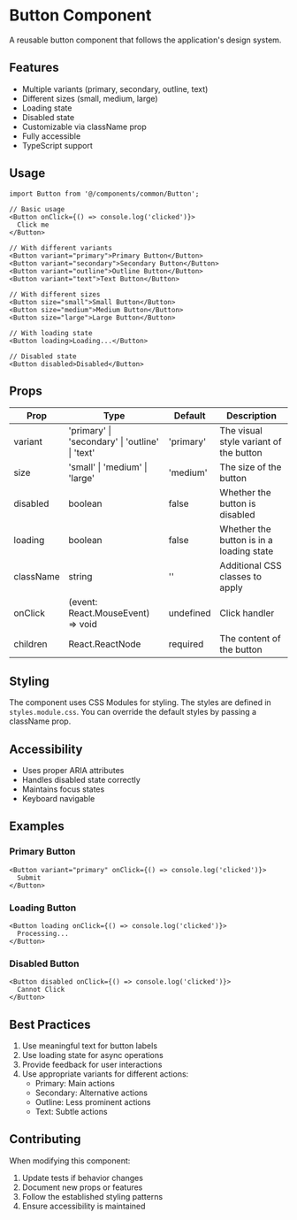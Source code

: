 # Button Component

A reusable button component that follows the application's design system.

## Features

- Multiple variants (primary, secondary, outline, text)
- Different sizes (small, medium, large)
- Loading state
- Disabled state
- Customizable via className prop
- Fully accessible
- TypeScript support

## Usage

```tsx
import Button from '@/components/common/Button';

// Basic usage
<Button onClick={() => console.log('clicked')}>
  Click me
</Button>

// With different variants
<Button variant="primary">Primary Button</Button>
<Button variant="secondary">Secondary Button</Button>
<Button variant="outline">Outline Button</Button>
<Button variant="text">Text Button</Button>

// With different sizes
<Button size="small">Small Button</Button>
<Button size="medium">Medium Button</Button>
<Button size="large">Large Button</Button>

// With loading state
<Button loading>Loading...</Button>

// Disabled state
<Button disabled>Disabled</Button>
```

## Props

| Prop | Type | Default | Description |
|------|------|---------|-------------|
| variant | 'primary' \| 'secondary' \| 'outline' \| 'text' | 'primary' | The visual style variant of the button |
| size | 'small' \| 'medium' \| 'large' | 'medium' | The size of the button |
| disabled | boolean | false | Whether the button is disabled |
| loading | boolean | false | Whether the button is in a loading state |
| className | string | '' | Additional CSS classes to apply |
| onClick | (event: React.MouseEvent<HTMLButtonElement>) => void | undefined | Click handler |
| children | React.ReactNode | required | The content of the button |

## Styling

The component uses CSS Modules for styling. The styles are defined in `styles.module.css`.
You can override the default styles by passing a className prop.

## Accessibility

- Uses proper ARIA attributes
- Handles disabled state correctly
- Maintains focus states
- Keyboard navigable

## Examples

### Primary Button
```tsx
<Button variant="primary" onClick={() => console.log('clicked')}>
  Submit
</Button>
```

### Loading Button
```tsx
<Button loading onClick={() => console.log('clicked')}>
  Processing...
</Button>
```

### Disabled Button
```tsx
<Button disabled onClick={() => console.log('clicked')}>
  Cannot Click
</Button>
```

## Best Practices

1. Use meaningful text for button labels
2. Use loading state for async operations
3. Provide feedback for user interactions
4. Use appropriate variants for different actions:
   - Primary: Main actions
   - Secondary: Alternative actions
   - Outline: Less prominent actions
   - Text: Subtle actions

## Contributing

When modifying this component:
1. Update tests if behavior changes
2. Document new props or features
3. Follow the established styling patterns
4. Ensure accessibility is maintained 
